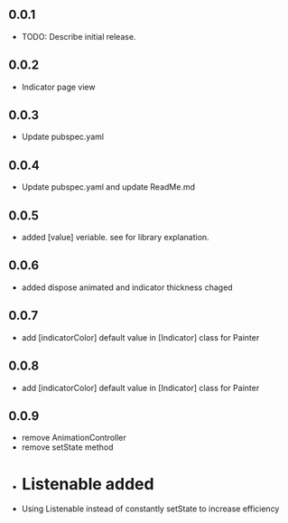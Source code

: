 ## 0.0.1

* TODO: Describe initial release.
## 0.0.2

* Indicator page view
## 0.0.3

* Update pubspec.yaml

## 0.0.4

* Update pubspec.yaml and update ReadMe.md

## 0.0.5

* added [value] veriable. see for library explanation.

## 0.0.6

* added dispose animated and indicator thickness chaged 

## 0.0.7

* add [indicatorColor] default value in [Indicator] class for Painter  

## 0.0.8

* add [indicatorColor] default value in [Indicator] class for Painter  

## 0.0.9

* remove AnimationController 
* remove setState method
* # Listenable added
* Using Listenable instead of constantly setState to increase efficiency  